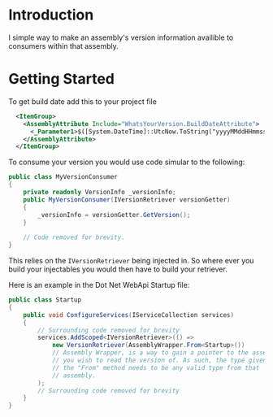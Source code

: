 # Introduction 
I simple way to make an assembly's version information availible to consumers within that assembly.

# Getting Started
To get build date add this to your project file
```xml
  <ItemGroup>
    <AssemblyAttribute Include="WhatsYourVersion.BuildDateAttribute">
      <_Parameter1>$([System.DateTime]::UtcNow.ToString("yyyyMMddHHmmss"))</_Parameter1>
    </AssemblyAttribute>
  </ItemGroup>
```

To consume your version you would use code simular to the following:

```c#
public class MyVersionConsumer 
{
    private readonly VersionInfo _versionInfo;
    public MyVersionConsumer(IVersionRetriever versionGetter) 
    {
        _versionInfo = versionGetter.GetVersion();
    }
    
    // Code removed for brevity.
} 
```

This relies on the `IVersionRetriever` being injected in. So where ever you build your injectables you would then have to build your retriever.

Here is an example in the Dot Net WebApi Startup file:
```c#
public class Startup
{
    public void ConfigureServices(IServiceCollection services)
    {
        // Surrounding code removed for brevity 
        services.AddScoped<IVersionRetriever>(() => 
            new VersionRetriever(AssemblyWrapper.From<Startup>())
            // Assembly Wrapper, is a way to gain a pointer to the assembly
            // you wish to read the version of. As such, the type given in 
            // the "From" method needs to be any valid type from that 
            // assembly.
        );
        // Surrounding code removed for brevity   
    }
}
```